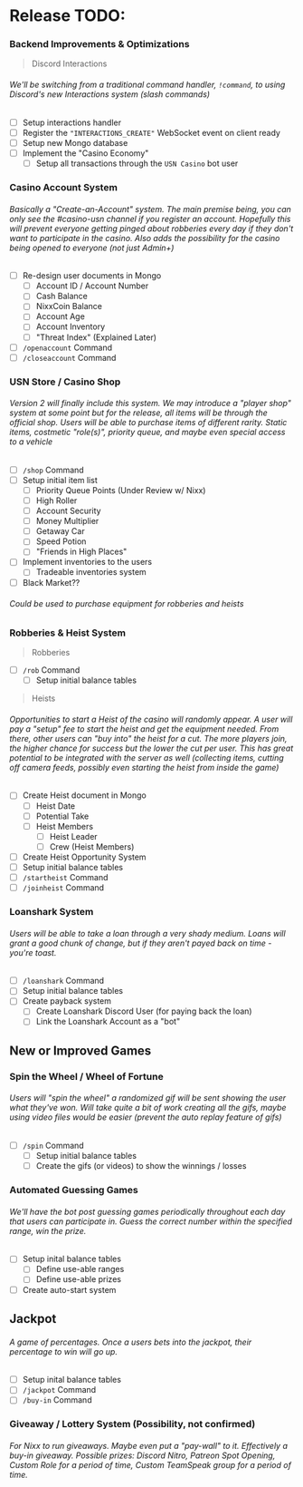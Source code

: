 # Release TODO:

### Backend Improvements & Optimizations
> Discord Interactions
###### We'll be switching from a traditional command handler, `!command`, to using Discord's new Interactions system (slash commands)
- [ ] Setup interactions handler
- [ ] Register the `"INTERACTIONS_CREATE"` WebSocket event on client ready
- [ ] Setup new Mongo database
- [ ] Implement the "Casino Economy"
  - [ ] Setup all transactions through the `USN Casino` bot user

### Casino Account System
###### Basically a "Create-an-Account" system. The main premise being, you can only see the #casino-usn channel if you register an account. Hopefully this will prevent everyone getting pinged about robberies every day if they don't want to participate in the casino. Also adds the possibility for the casino being opened to everyone (not just Admin+)
- [ ] Re-design user documents in Mongo
  - [ ] Account ID / Account Number
  - [ ] Cash Balance
  - [ ] NixxCoin Balance
  - [ ] Account Age
  - [ ] Account Inventory
  - [ ] "Threat Index" (Explained Later)
- [ ] `/openaccount` Command
- [ ] `/closeaccount` Command

### USN Store / Casino Shop
###### Version 2 will finally include this system. We may introduce a "player shop" system at some point but for the release, all items will be through the official shop. Users will be able to purchase items of different rarity. Static items, costmetic "role(s)", priority queue, and maybe even special access to a vehicle
- [ ] `/shop` Command
- [ ] Setup initial item list
  - [ ] Priority Queue Points (Under Review w/ Nixx)
  - [ ] High Roller
  - [ ] Account Security
  - [ ] Money Multiplier
  - [ ] Getaway Car
  - [ ] Speed Potion
  - [ ] "Friends in High Places"
- [ ] Implement inventories to the users
  - [ ] Tradeable inventories system

- [ ] Black Market??
###### Could be used to purchase equipment for robberies and heists

### Robberies & Heist System
> Robberies
- [ ] `/rob` Command
  - [ ] Setup initial balance tables

> Heists
###### Opportunities to start a Heist of the casino will randomly appear. A user will pay a "setup" fee to start the heist and get the equipment needed. From there, other users can "buy into" the heist for a cut. The more players join, the higher chance for success but the lower the cut per user. This has great potential to be integrated with the server as well (collecting items, cutting off camera feeds, possibly even starting the heist from inside the game)
  - [ ] Create Heist document in Mongo
    - [ ] Heist Date
    - [ ] Potential Take
    - [ ] Heist Members
        - [ ] Heist Leader
        - [ ] Crew (Heist Members)
  - [ ] Create Heist Opportunity System
  - [ ] Setup initial balance tables
  - [ ] `/startheist` Command
  - [ ] `/joinheist` Command
  
### Loanshark System
###### Users will be able to take a loan through a very shady medium. Loans will grant a good chunk of change, but if they aren't payed back on time - you're toast.  
- [ ] `/loanshark` Command
- [ ] Setup initial balance tables
- [ ] Create payback system
  - [ ] Create Loanshark Discord User (for paying back the loan)
  - [ ] Link the Loanshark Account as a "bot"

## New or Improved Games
### Spin the Wheel / Wheel of Fortune
###### Users will "spin the wheel" a randomized gif will be sent showing the user what they've won. Will take quite a bit of work creating all the gifs, maybe using video files would be easier (prevent the auto replay feature of gifs)
- [ ] `/spin` Command
  - [ ] Setup initial balance tables
  - [ ] Create the gifs (or videos) to show the winnings / losses
  
### Automated Guessing Games
###### We'll have the bot post guessing games periodically throughout each day that users can participate in. Guess the correct number within the specified range, win the prize.
- [ ] Setup inital balance tables
  - [ ] Define use-able ranges
  - [ ] Define use-able prizes
- [ ] Create auto-start system

## Jackpot
###### A game of percentages. Once a users bets into the jackpot, their percentage to win will go up.
- [ ] Setup inital balance tables
- [ ] `/jackpot` Command
- [ ] `/buy-in` Command

### Giveaway / Lottery System (Possibility, not confirmed)
###### For Nixx to run giveaways. Maybe even put a "pay-wall" to it. Effectively a buy-in giveaway. Possible prizes: Discord Nitro, Patreon Spot Opening, Custom Role for a period of time, Custom TeamSpeak group for a period of time.
